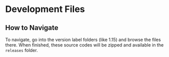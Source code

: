 # Development Files
## How to Navigate
To navigate, go into the version label folders (like 1.15) and browse the files there. When finished, these source codes will be zipped and available in the `releases` folder.
